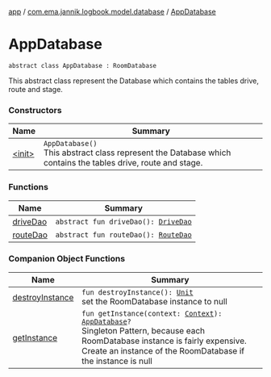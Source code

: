 [app](../../index.md) / [com.ema.jannik.logbook.model.database](../index.md) / [AppDatabase](./index.md)

# AppDatabase

`abstract class AppDatabase : RoomDatabase`

This abstract class represent the Database which contains the tables drive, route and stage.

### Constructors

| Name | Summary |
|---|---|
| [&lt;init&gt;](-init-.md) | `AppDatabase()`<br>This abstract class represent the Database which contains the tables drive, route and stage. |

### Functions

| Name | Summary |
|---|---|
| [driveDao](drive-dao.md) | `abstract fun driveDao(): `[`DriveDao`](../-drive-dao/index.md) |
| [routeDao](route-dao.md) | `abstract fun routeDao(): `[`RouteDao`](../-route-dao/index.md) |

### Companion Object Functions

| Name | Summary |
|---|---|
| [destroyInstance](destroy-instance.md) | `fun destroyInstance(): `[`Unit`](https://kotlinlang.org/api/latest/jvm/stdlib/kotlin/-unit/index.html)<br>set the RoomDatabase instance to null |
| [getInstance](get-instance.md) | `fun getInstance(context: `[`Context`](https://developer.android.com/reference/android/content/Context.html)`): `[`AppDatabase`](./index.md)`?`<br>Singleton Pattern, because each RoomDatabase instance is fairly expensive. Create an instance of the RoomDatabase if the instance is null |
